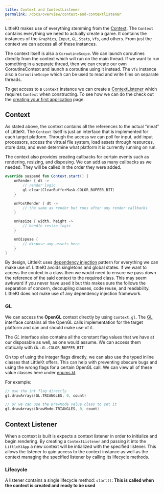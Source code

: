 ```yaml
---
title: Context and ContextListener
permalink: /docs/overview/context-and-contextlistener
---
```


LittleKt makes use of everything stemming from the [Context](https://github.com/littlektframework/littlekt/blob/master/core/src/commonMain/kotlin/com/lehaine/littlekt/Context.kt). The `Context` contains everything we need to actually create a game. It contains the instances of the `Graphics`, `Input`, `GL`, `Stats`, `Vfs`, and others. From just the context we can access all of these instances.

The context itself is also a `CoroutineScope`. We can launch coroutines directly from the context which will run on the main thread. If we want to run something in a separate thread, then we can create our own CoroutineContext and launch a coroutine using it instead. The `Vfs` instance also a `CoroutineScope` which can be used to read and write files on separate threads.

To get access to a `Context` instance we can create a [ContextListener](https://github.com/littlektframework/littlekt/blob/master/core/src/commonMain/kotlin/com/lehaine/littlekt/ContextListener.kt) which requires `Context` when constructing. To see how we can do the check out the [creating your first application](/docs/starting/first-application) page.

## Context

As stated above, the context contains all the references to the actual "meat" of LittleKt. The `Context` itself is just an interface that is implemented for each target platform. Through the access we can poll for input, add input processors, access the virtual file system, load assets through resources, store data, and even determine what platform it is currently running on run.

The context also provides creating callbacks for certain events such as rendering, resizing, and disposing. We can add as many callbacks as we needed. They will be called in the order they were added.

```kotlin
override suspend fun Context.start() {
    onRender { dt ->
        // render logic
        gl.clear(ClearBufferMask.COLOR_BUFFER_BIT)
    }

    onPostRender { dt ->
        // the same as render but runs after any render callbacks
    }

    onResize { width, height ->
        // handle resize logic
    }

    onDispose {
        // dispose any assets here
    }
}
```

By design, LittleKt uses [dependency injection](https://en.wikipedia.org/docs/Dependency_injection) pattern for everything we can make use of. LittleKt avoids singletons and global states. If we want to access the context in a class then we would need to ensure we pass down the reference of the said context to the required class. This may seem awkward if you never have used it but this makes sure the follows the separation of concern, decoupling classes, code reuse, and readability. LittleKt does not make use of any dependency injection framework.

### GL

We can access the **OpenGL** context directly by using `Context.gl`. The [GL](https://github.com/littlektframework/littlekt/blob/master/core/src/commonMain/kotlin/com/lehaine/littlekt/graphics/GL.kt) interface contains all the OpenGL calls implementation for the target platform and can and should make use of it.

The _GL_ interface also contains all the constant flag values that we have at our disposable as well, as one would assume. We can access them statically with _GL_: `GL.COLOR_BUFFER_BIT`

On top of using the integer flags directly, we can also use the typed inline classes that LittleKt offers. This can help with preventing obscure bugs and using the wrong flags for a certain OpenGL call. We can view all of these value classes here under [enums.kt](https://github.com/littlektframework/littlekt/blob/master/core/src/commonMain/kotlin/com/lehaine/littlekt/graphics/gl/enums.kt).

For example:

```kotlin
// use the int flag directly
gl.drawArrays(GL.TRIANGLES, 0, count)

// or we can use the DrawMode value class to set it
gl.drawArrays(DrawMode.TRIANGLES, 0, count)
```

## Context Listener

When a context is built is expects a context listener in order to initialize and begin rendering. By creating a `ContextListener` and passing it into the `LittleKtApp` a new context will be intialized with the specified listener. This allows the listener to gain access to the context instance as well as the context managing the specified listener by calling its lifecycle methods.

### Lifecycle

A listener contains a single lifecycle method:
`start()`: **This is called when the context is created and ready to be used**
